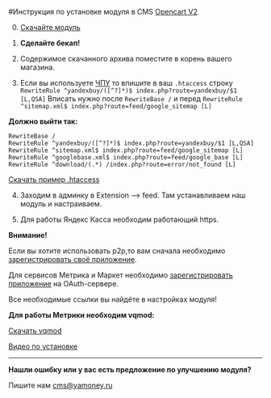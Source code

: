 #Инструкция по установке модуля в CMS [Opencart V2](http://www.opencart.com/?route=download/download)

0.  [Скачайте модуль](https://github.com/yandex-money/yandex-money-cms-opencart2/raw/master/yandex_pack_opencart.zip)

1. 	**Сделайте бекап!**

2. 	Содержимое скачанного архива поместите в корень вашего магазина.

3. 	Если вы используете [ЧПУ](https://clck.ru/9PcGw) то впишите в ваш ```.htaccess``` строку ```RewriteRule ^yandexbuy/([^?]*)$ index.php?route=yandexbuy/$1 [L,QSA]``` Вписать нужно после ```RewriteBase /``` и перед ```RewriteRule ^sitemap.xml$ index.php?route=feed/google_sitemap [L]```

  **Должно выйти так:**
  ```
  RewriteBase /
  RewriteRule ^yandexbuy/([^?]*)$ index.php?route=yandexbuy/$1 [L,QSA]
  RewriteRule ^sitemap.xml$ index.php?route=feed/google_sitemap [L]
  RewriteRule ^googlebase.xml$ index.php?route=feed/google_base [L]
  RewriteRule ^download/(.*) /index.php?route=error/not_found [L]
  ```
[Скачать пример .htaccess](https://github.com/yandex-money/yandex-money-cms-opencart2/blob/master/.htaccess-example)

4.	Заходим в админку в Extension --> feed. Там устанавливаем наш модуль и настраиваем.

5.	Для работы Яндекс Касса необходим работающий https.


**Внимание!**

Если вы хотите использовать p2p,то вам сначала необходимо [зарегистрировать своё приложение](https://tech.yandex.ru/money/doc/dg/tasks/register-client-docpage/).

Для сервисов Метрика и Маркет необходимо [зарегистрировать приложение](https://tech.yandex.ru/oauth/doc/dg/tasks/register-client-docpage/) на OAuth-сервере.

Все необходимые ссылки вы найдёте в настройках модуля!


**Для работы Метрики необходим vqmod:**

[Скачать vqmod](https://code.google.com/p/vqmod/downloads/list)

[Видео по установке](https://code.google.com/p/vqmod/wiki/Install_OpenCart)

-------------

**Нашли ошибку или у вас есть предложение по улучшению модуля?**

Пишите нам cms@yamoney.ru
